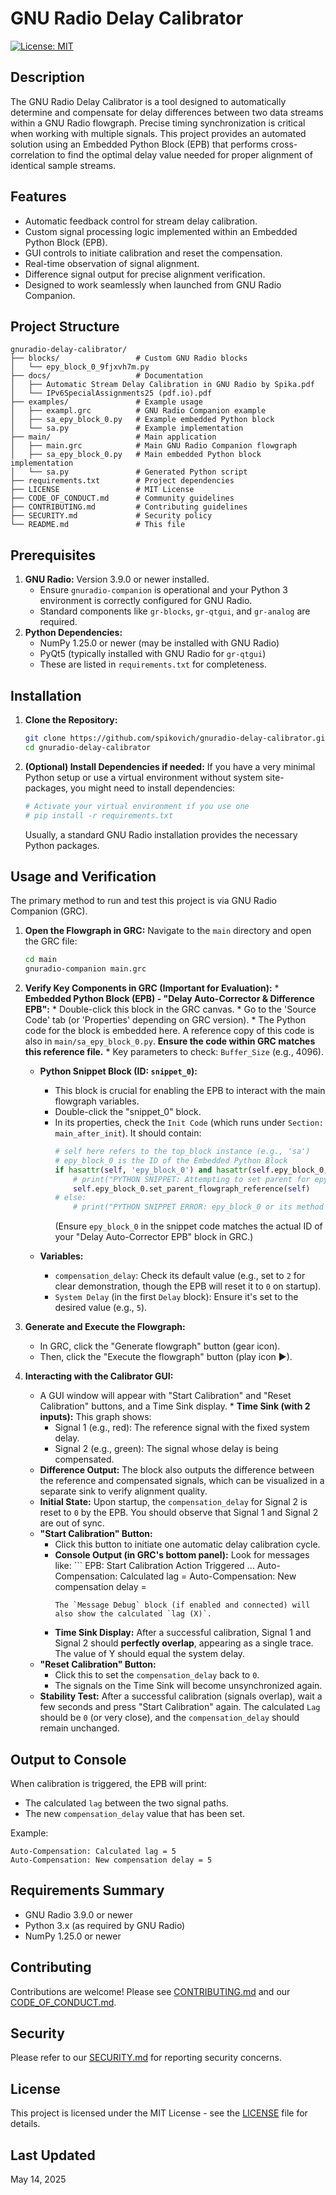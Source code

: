 
# GNU Radio Delay Calibrator

[![License: MIT](https://img.shields.io/badge/License-MIT-yellow.svg)](https://opensource.org/licenses/MIT)

## Description

The GNU Radio Delay Calibrator is a tool designed to automatically determine and compensate for delay differences between two data streams within a GNU Radio flowgraph. Precise timing synchronization is critical when working with multiple signals. This project provides an automated solution using an Embedded Python Block (EPB) that performs cross-correlation to find the optimal delay value needed for proper alignment of identical sample streams.

## Features

- Automatic feedback control for stream delay calibration.
- Custom signal processing logic implemented within an Embedded Python Block (EPB).
- GUI controls to initiate calibration and reset the compensation.
- Real-time observation of signal alignment.
- Difference signal output for precise alignment verification.
- Designed to work seamlessly when launched from GNU Radio Companion.

## Project Structure
```
gnuradio-delay-calibrator/
├── blocks/                 # Custom GNU Radio blocks
│   └── epy_block_0_9fjxvh7m.py
├── docs/                   # Documentation
│   ├── Automatic Stream Delay Calibration in GNU Radio by Spika.pdf
│   └── IPv6SpecialAssignments25 (pdf.io).pdf
├── examples/               # Example usage
│   ├── exampl.grc          # GNU Radio Companion example
│   ├── sa_epy_block_0.py   # Example embedded Python block
│   └── sa.py               # Example implementation
├── main/                   # Main application
│   ├── main.grc            # Main GNU Radio Companion flowgraph
│   ├── sa_epy_block_0.py   # Main embedded Python block implementation
│   └── sa.py               # Generated Python script
├── requirements.txt        # Project dependencies
├── LICENSE                 # MIT License
├── CODE_OF_CONDUCT.md      # Community guidelines
├── CONTRIBUTING.md         # Contributing guidelines
├── SECURITY.md             # Security policy
└── README.md               # This file
```
## Prerequisites

1.  **GNU Radio:** Version 3.9.0 or newer installed.
    *   Ensure `gnuradio-companion` is operational and your Python 3 environment is correctly configured for GNU Radio.
    *   Standard components like `gr-blocks`, `gr-qtgui`, and `gr-analog` are required.
2.  **Python Dependencies:**
    *   NumPy 1.25.0 or newer (may be installed with GNU Radio)
    *   PyQt5 (typically installed with GNU Radio for `gr-qtgui`)
    *   These are listed in `requirements.txt` for completeness.

## Installation

1.  **Clone the Repository:**
    ```bash
    git clone https://github.com/spikovich/gnuradio-delay-calibrator.git
    cd gnuradio-delay-calibrator
    ```
    

2.  **(Optional) Install Dependencies if needed:**
    If you have a very minimal Python setup or use a virtual environment without system site-packages, you might need to install dependencies:
    ```bash
    # Activate your virtual environment if you use one
    # pip install -r requirements.txt
    ```
    Usually, a standard GNU Radio installation provides the necessary Python packages.

## Usage and Verification

The primary method to run and test this project is via GNU Radio Companion (GRC).

1.  **Open the Flowgraph in GRC:**
    Navigate to the `main` directory and open the GRC file:
    ```bash
    cd main 
    gnuradio-companion main.grc
    ```

2.  **Verify Key Components in GRC (Important for Evaluation):**    *   **Embedded Python Block (EPB) - "Delay Auto-Corrector & Difference EPB":**
        *   Double-click this block in the GRC canvas.
        *   Go to the 'Source Code' tab (or 'Properties' depending on GRC version).
        *   The Python code for the block is embedded here. A reference copy of this code is also in `main/sa_epy_block_0.py`. **Ensure the code within GRC matches this reference file.**
        *   Key parameters to check: `Buffer_Size` (e.g., 4096).

    *   **Python Snippet Block (ID: `snippet_0`):**
        *   This block is crucial for enabling the EPB to interact with the main flowgraph variables.
        *   Double-click the "snippet_0" block.
        *   In its properties, check the `Init Code` (which runs under `Section: main_after_init`). It should contain:
            ```python
            # self here refers to the top_block instance (e.g., 'sa')
            # epy_block_0 is the ID of the Embedded Python Block
            if hasattr(self, 'epy_block_0') and hasattr(self.epy_block_0, 'set_parent_flowgraph_reference'):
                # print("PYTHON SNIPPET: Attempting to set parent for epy_block_0") # Debug, can be commented
                self.epy_block_0.set_parent_flowgraph_reference(self)
            # else:
                # print("PYTHON SNIPPET ERROR: epy_block_0 or its method not found.") # Debug, can be commented
            ```
            (Ensure `epy_block_0` in the snippet code matches the actual ID of your "Delay Auto-Corrector EPB" block in GRC.)

    *   **Variables:**
        *   `compensation_delay`: Check its default value (e.g., set to `2` for clear demonstration, though the EPB will reset it to `0` on startup).
        *   `System Delay` (in the first `Delay` block): Ensure it's set to the desired value (e.g., `5`).

3.  **Generate and Execute the Flowgraph:**
    *   In GRC, click the "Generate flowgraph" button (gear icon).
    *   Then, click the "Execute the flowgraph" button (play icon ▶).

4.  **Interacting with the Calibrator GUI:**
    *   A GUI window will appear with "Start Calibration" and "Reset Calibration" buttons, and a Time Sink display.    *   **Time Sink (with 2 inputs):** This graph shows:
        *   Signal 1 (e.g., red): The reference signal with the fixed system delay.
        *   Signal 2 (e.g., green): The signal whose delay is being compensated.
    *   **Difference Output:** The block also outputs the difference between the reference and compensated signals, which can be visualized in a separate sink to verify alignment quality.
    *   **Initial State:** Upon startup, the `compensation_delay` for Signal 2 is reset to `0` by the EPB. You should observe that Signal 1 and Signal 2 are out of sync.
    *   **"Start Calibration" Button:**
        *   Click this button to initiate one automatic delay calibration cycle.
        *   **Console Output (in GRC's bottom panel):** Look for messages like:            ```
            EPB: Start Calibration Action Triggered
            ...
            Auto-Compensation: Calculated lag = <X>
            Auto-Compensation: New compensation delay = <Y> 
            ```
            The `Message Debug` block (if enabled and connected) will also show the calculated `lag (X)`.
        *   **Time Sink Display:** After a successful calibration, Signal 1 and Signal 2 should **perfectly overlap**, appearing as a single trace. The value of Y should equal the system delay.
    *   **"Reset Calibration" Button:**
        *   Click this to set the `compensation_delay` back to `0`.
        *   The signals on the Time Sink will become unsynchronized again.
    *   **Stability Test:** After a successful calibration (signals overlap), wait a few seconds and press "Start Calibration" again. The calculated `Lag` should be `0` (or very close), and the `compensation_delay` should remain unchanged.

## Output to Console

When calibration is triggered, the EPB will print:
- The calculated `lag` between the two signal paths.
- The new `compensation_delay` value that has been set.

Example:
```
Auto-Compensation: Calculated lag = 5
Auto-Compensation: New compensation delay = 5
```
## Requirements Summary

- GNU Radio 3.9.0 or newer
- Python 3.x (as required by GNU Radio)
- NumPy 1.25.0 or newer

## Contributing

Contributions are welcome! Please see [CONTRIBUTING.md](CONTRIBUTING.md) and our [CODE_OF_CONDUCT.md](CODE_OF_CONDUCT.md).

## Security

Please refer to our [SECURITY.md](SECURITY.md) for reporting security concerns.

## License

This project is licensed under the MIT License - see the [LICENSE](LICENSE) file for details.

## Last Updated

May 14, 2025